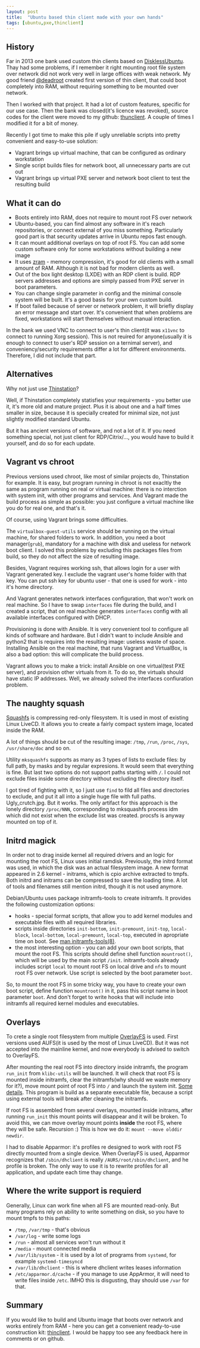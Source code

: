 ```yaml
---
layout: post
title:  "Ubuntu based thin client made with your own hands"
tags: [ubuntu,pxe,thinclient]
---
```


<!-- *This article in russian: [https://habrahabr.ru/](habrahabr.ru/)* -->

## History

Far in 2013 one bank used custom thin clients based on [DisklessUbuntu](https://help.ubuntu.com/community/DisklessUbuntuHowto). Thay had some problems, if I remember it right mounting root file system over network did not work very well in large offices with weak network. My good friend [@deadroot](https://habrahabr.ru/users/deadroot/) created first version of thin client, that could boot completely into RAM, without requiring something to be mounted over network.

Then I worked with that project. It had a lot of custom features, specific for our use case. Then the bank was closed(it's licence was revoked),  source codes for the client were moved to my github: [thunclient](https://github.com/selivan/thinclient). A couple of times I modified it for a bit of money.

Recently I got time to make this pile if ugly unreliable scripts into pretty convenient and easy-to-use solution:

* Vagrant brings up virtual machine, that can be configured as ordinary workstation
* Single script builds files for network boot, all unnecessary parts are cut out
* Vagrant brings up virtual PXE server and network boot client to test the resulting build

## What it can do

* Boots entirely into RAM, does not require to mount root FS over network
* Ubuntu-based, you can find almost any software in it's reach repositories, or connect external of you miss something. Particularly good part is that security updates arrive in Ubuntu repos fast enough.
* It can mount additional overlays on top of root FS.  You can add some custom software only for some workstations without building a new image
* It uses [zram](https://www.kernel.org/doc/Documentation/blockdev/zram.txt) - memory compression, it's good for old clients with a small amount of RAM. Although it is not bad for modern clients as well.
* Out of the box light desktop (LXDE) with an RDP client is build. RDP servers addresses and options are simply passed from PXE server in boot parameters.
* You can change single parameter in config and the minimal console system will be built. It's a good basis for your own custom build.
* If boot failed because of server or network problem, it will briefly display an error message and start over. It's convenient that when problems are fixed, workstations will start themselves without manual interaction.

In the bank we used VNC to connect to user's thin client(it was `x11vnc` to connect to running Xorg session). This is not reuired for anyone(usually it is enough to connect to user's RDP session on a ternimal server), and conveniency/security requirements differ a lot for different environments. Therefore, I did not include that part.

## Alternatives

Why not just use [Thinstation](http://www.thinstation.org/)?

Well, if Thinstation completely statisfies your requirements - you better use it, it's more old and mature project. Plus it is about one and a half times smaller in size, because it is specially created for minimal size, not just slightly modified standard Ubuntu.

But it has ancient versions of software, and not a lot of it. If you need something special, not just client for RDP/Citrix/..., you would have to build it yourself, and do so for each update.

## Vagrant vs chroot

Previous versions used chroot, like most of similar projects do, Thinstation for example. It is easy, but program running in chroot is not exacltly the same as program running on real or virtual machine: there is no interction with system init, with other programs and services. And Vagrant made the build process as simple as possible: you just configure a virtual machine like you do for real one, and that's it.

Of course, using Vagrant brings some difficulties.

The `virtualbox-guest-utils` service should be running on the virtual machine, for shared folders to work. In addition, you need a boot manager(`grub`), mandatory for a machine with disk and useless for network boot client. I solved this problems by excluding this packages files from build, so they do not affect the size of resulting image.

Besides, Vagrant requires working ssh, that allows login for a user with Vagrant generated key. I exclude the vagrant user's home folder with that key. You can put ssh key for ubuntu user - that one is used for work - into it's home directory.

And Vagrant generates network interfaces configuration, that won't work on real machine. So I have to swap `interfaces` file during the build, and I created a script, that on real machine generates `interfaces` config with all available interfaces configured with DHCP.

Provisioning is done with Ansible. It is very convenient tool to configure all kinds of software and hardware. But I didn't want to include Ansible and python2 that is requires into the resulting image: useless waste of space. Installing Ansible on the real machine, that runs Vagrant and VirtualBox, is also a bad option: this will complicate the build process.

Vagrant allows you to make a trick: install Ansible on one virtual(test PXE server), and provision other virtuals from it. To do so, the virtuals should have static IP addresses. Well, we already solved the interfaces confiuration problem.

## The naughty squash

[Squashfs](https://en.wikipedia.org/wiki/SquashFS) is compressing red-only filesystem. It is used in most of existing Linux LiveCD. It allows you to create a fairly compact system image, located inside the RAM.

A lot of things should be cut of the resulting image:  `/tmp`, `/run`, `/proc`, `/sys`, `/usr/share/doc` and so on.

Utility `mksquashfs` supports as many as 3 types of lists to exclude files: by full path, by masks and by regular expresions. It would seem that everything is fine. But last two options do not support paths starting with `/`. I could not exclude files inside some directory without excluding the directory itself.

I got tired of fighting with it, so I just use `find` to fild all files and directories to exclude, and put it all into a single huge file with full paths. Ugly_crutch.jpg. But it works. The only artifact for this approach is the lonely directory `/proc/NNN`, corresponding to mksquashfs process idm which did not exist when the exclude list was created. procsfs is anyway mounted on top of it.

## Initrd magick

In order not to drag inside kernel all required drivers and an logic for mounting the root FS, Linux uses initial ramdisk. Previously, the initrd format was used, in which the disk was an actual filesystem image. A new format appeared in 2.6 kernel - initrams, which is cpio archive extracted to tmpfs. Both initrd and initrams can be compressed to save the loading time. A lot of tools and filenames still mention initrd, though it is not used anymore.

Debian/Ubuntu uses package initramfs-tools to create initramfs. It provides the following customization options:

* hooks - special format scripts, that allow you to add kernel modules and executable files with all required libraries.
* scripts inside directories `init-bottom`, `init-premount`, `init-top`, `local-block`, `local-bottom`, `local-premount`, `local-top`, executed in apropriate time on boot. See [man initramfs-tools(8)](http://manpages.ubuntu.com/manpages/xenial/en/man8/initramfs-tools.8.html).
* the most interesting option - you can add your own boot scripts, that mount the root FS. This scripts should define shell function `mountroot()`, which will be used by the main script `/init`. initramfs-tools already includes script `local` to mount root FS on local drive and `nfs` to mount root FS over network. Use script is selected by the boot parameter `boot`.

So, to mount the root FS in some tricky way, you have to create your own boot script, define function `mountroot()` in it, pass this script name in boot parameter `boot`. And don't forget to write hooks that will include into initramfs all required kernel modules and executables.

## Overlays

To crete a single root filesystem from multiple [OverlayFS](https://www.kernel.org/doc/Documentation/filesystems/overlayfs.txt) is used. First versions used AUFS(it is used by the most of Linux LiveCD). But it was not accepted into the mainline kernel, and now everybody is advised to switch to OverlayFS.

After mounting the real root FS into directory inside initramfs, the program `run_init` from `klibc-utils` will be launched. It will check that root FS is mounted inside initramfs, clear the initramfs(why should we waste memory for it?), move mount point of root FS into `/` and launch the system init. [Some details](https://askubuntu.com/a/910374/25924). This program is build as a separate executable file, because a script using external tools will break after cleaning the initramfs.

If root FS is assembled from several overlays, mounted inside initrams, after running `run_init` this mount points will disappear and it will be broken. To avoid this, we can move overlay mount points **inside** the root FS, where they will be safe. Recursion :) This is how we do it: `mount --move olddir newdir`.

I had to disable Apparmor: it's profiles re designed to work with root FS directly mounted from a single device. When OverlayFS is used, Apparmor recognizes that `/sbin/dhclient` is really `/AURS/root/sbin/dhclient`, and he profile is broken. The only way to use it is to rewrite profiles for all application, and update each time thay change.

## Where the write support is requierd

Generally, Linux can work fine when all FS are mounted read-only. But many programs rely on ability to write something on disk, so you have to mount tmpfs to this paths:

* `/tmp`, `/var/tmp` - that's obvious
* `/var/log` - write some logs
* `/run` - almost all services won't run without it
* `/media` - mount connected media
* `/var/lib/system` - it is used by a lot of programs from `systemd`, for example `systemd-timesyncd`
* `/var/lib/dhclient` - this is where dhclient writes leases information
* `/etc/apparmor.d/cache` - if you manage to use AppArmor, it will need to write files inside `/etc`. IMHO this is disgusting, thay should use `/var` for that.

## Summary

If you would like to build and Ubuntu image that boots over network and works entirely from RAM - here you can get a convenient ready-to-use construction kit: [thinclient](https://github.com/selivan/thinclient). I would be happy too see any feedback here in comments or on github.
